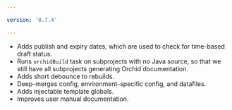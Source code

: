 ```yaml
---

version: '0.7.4'

---
```


- Adds publish and expiry dates, which are used to check for time-based draft status.
- Runs `orchidBuild` task on subprojects with no Java source, so that we still have all subprojects generating Orchid 
    documentation.
- Adds short debounce to rebuilds.
- Deep-merges config, environment-specific config, and datafiles.
- Adds injectable template globals.
- Improves user manual documentation.
